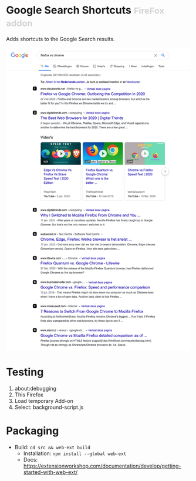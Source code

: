 # Google Search Shortcuts <small style="color:lightgrey">FireFox addon</small>
Adds shortcuts to the Google Search results.

<img src="screenshot.png">

# Testing
1. about:debugging
2. This Firefox
3. Load temporary Add-on
3. Select: background-script.js

# Packaging
- Build: `cd src && web-ext build`
  - Installation: `npm install --global web-ext`
  - Docs: https://extensionworkshop.com/documentation/develop/getting-started-with-web-ext/